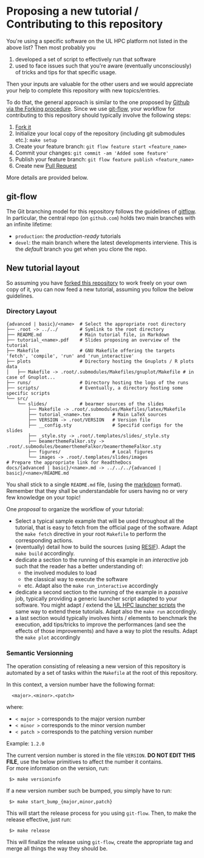 # Proposing a new tutorial / Contributing to this repository

You're using a specific software on the UL HPC platform not listed in the above list? Then most probably you

1. developed a set of script to effectively run that software 
2. used to face issues such that you're aware (eventually unconsciously) of tricks and tips for that specific usage.

Then your inputs are valuable for the other users and we would appreciate your help to complete this repository with new topics/entries.

To do that, the general approach is similar to the one proposed by [Github via the Forking procedure](https://help.github.com/articles/fork-a-repo/).
Since we use [git-flow](https://github.com/nvie/gitflow), your workflow for contributing to this repository should typically involve the following steps: 

1. [Fork it](https://help.github.com/articles/fork-a-repo/)
2. Initialize your local copy of the repository (including git submodules etc.): `make setup`
2. Create your feature branch: `git flow feature start <feature_name>`
3. Commit your changes: `git commit -am 'Added some feature'`
4. Publish your feature branch: `git flow feature publish <feature_name>`
5. Create new [Pull Request](https://help.github.com/articles/using-pull-requests/)

More details are provided below.

## git-flow

The Git branching model for this repository follows the guidelines of [gitflow](http://nvie.com/posts/a-successful-git-branching-model/).
In particular, the central repo (on `github.com`) holds two main branches with an infinite lifetime:

* `production`: the *production-ready* tutorials
* `devel`: the main branch where the latest developments interviene. This is the *default* branch you get when you clone the repo. 

## New tutorial layout

So assuming you have [forked this repository](https://help.github.com/articles/fork-a-repo) to work freely on your own copy of it, you can now feed a new tutorial, assuming you follow the below guidelines.

### Directory Layout

```
{advanced | basic}/<name>  # Select the appropriate root directory
├── .root -> ../../        # Symlink to the root directory
├── README.md              # Main tutorial file, in Markdown
├── tutorial_<name>.pdf    # Slides proposing an overview of the tutorial
├── Makefile               # GNU Makefile offering the targets 'fetch', 'compile', 'run' and 'run_interactive' 
├── plots                  # Directory hosting the Gnuplots / R plots data
│   ├── Makefile -> .root/.submodules/Makefiles/gnuplot/Makefile # in case of Gnuplot...
├── runs/                  # Directory hosting the logs of the runs
├── scripts/               # Eventually, a directory hosting some specific scripts
└── src/                   
    └── slides/            # bearmer sources of the slides
        ├── Makefile -> .root/.submodules/Makefiles/latex/Makefile
        ├── tutorial_<name>.tex        # Main LaTeX sources
        ├── VERSION -> .root/VERSION   # Version file
        ├── __config.sty               # Specifid configs for the slides
        ├── _style.sty -> .root/.templates/slides/_style.sty
        ├── beamerthemeFalkor.sty -> .root/.submodules/beamerthemeFalkor/beamerthemeFalkor.sty
        ├── figures/                   # Local figures
        └── images -> .root/.templates/slides/images
# Prepare the appropriate link for ReadtheDocs
docs/{advanced | basic}/<name>.md -> ../../../{advanced | basic}/<name>/README.md
```

You shall stick to a single `README.md` file, (using the [markdown](http://github.github.com/github-flavored-markdown/) format).
Remember that they shall be understandable for users having no or very few
knowledge on your topic!

One _proposal_ to organize the workflow of your tutorial: 

* Select a typical sample example that will be used throughout all the tutorial, that is easy to fetch from the official page of the software. Adapt the `make fetch` directive in your root `Makefile` to perform the corresponding actions.
* (eventually) detail how to build the sources (using [RESIF](http://resif.readthedocs.org/en/latest/)). Adapt the `make build` accordingly.
* dedicate a section to the running of this example in an _interactive_ job such that the reader has a better understanding of: 
   - the involved modules to load 
   - the classical way to execute the software
   - etc.
   Adapt also the `make run_interactive` accordingly
* dedicate a second section to the running of the example in a _passive_ job, typically providing a generic launcher script adapted to your software. You might adapt / extend the [UL HPC launcher scripts](https://github.com/ULHPC/launcher-scripts) the same way to extend these tutorials. Adapt also the `make run` accordingly.
* a last section would typically involves hints / elements to benchmark the execution, add tips/tricks to improve the performances (and see the effects of those improvements) and have a way to plot the results.  Adapt the `make plot` accordingly

### Semantic Versionning

The operation consisting of releasing a new version of this repository is automated by a set of tasks within the `Makefile` at the root of this repository. 

In this context, a version number have the following format:

      <major>.<minor>.<patch>

where:

* `< major >` corresponds to the major version number
* `< minor >` corresponds to the minor version number
* `< patch >` corresponds to the patching version number

Example: `1.2.0`

The current version number is stored in the file `VERSION`. **DO NOT EDIT THIS FILE**, use the below primitives to affect the number it contains.  
For more information on the version, run:

     $> make versioninfo

If a new  version number such be bumped, you simply have to run:

     $> make start_bump_{major,minor,patch}

This will start the release process for you using `git-flow`.
Then, to make the release effective, just run:

     $> make release

This will finalize the release using `git-flow`, create the appropriate tag and merge all things the way they should be. 
